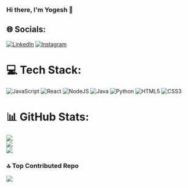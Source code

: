 ### Hi there, I'm Yogesh 👋

## 🌐 Socials:
 [![LinkedIn](https://img.shields.io/badge/LinkedIn-%230077B5.svg?logo=linkedin&logoColor=white)](https://linkedin.com/in/yogeshnavghane67) [![Instagram](https://img.shields.io/badge/Instagram-%23E4405F.svg?logo=Instagram&logoColor=white)](https://instagram.com/mr_yogiiii_67)

# 💻 Tech Stack:
![JavaScript](https://img.shields.io/badge/javascript-%23323330.svg?style=for-the-badge&logo=javascript&logoColor=%23F7DF1E) ![React](https://img.shields.io/badge/react-%2320232a.svg?style=for-the-badge&logo=react&logoColor=%2361DAFB) ![NodeJS](https://img.shields.io/badge/node.js-6DA55F?style=for-the-badge&logo=node.js&logoColor=white) ![Java](https://img.shields.io/badge/java-%23ED8B00.svg?style=for-the-badge&logo=java&logoColor=white) ![Python](https://img.shields.io/badge/python-3670A0?style=for-the-badge&logo=python&logoColor=ffdd54) ![HTML5](https://img.shields.io/badge/html5-%23E34F26.svg?style=for-the-badge&logo=html5&logoColor=white) ![CSS3](https://img.shields.io/badge/css3-%231572B6.svg?style=for-the-badge&logo=css3&logoColor=white)
# 📊 GitHub Stats:
![](https://github-readme-stats.vercel.app/api?username=yogeshNavghane67&theme=city_light&hide_border=false&include_all_commits=true&count_private=true)<br/>
![](https://github-readme-streak-stats.herokuapp.com/?user=yogeshNavghane67&theme=city_light&hide_border=false)<br/>
![](https://github-readme-stats.vercel.app/api/top-langs/?username=yogeshNavghane67&theme=city_light&hide_border=false&include_all_commits=true&count_private=true&layout=compact)

### 🔝 Top Contributed Repo
![](https://github-contributor-stats.vercel.app/api?username=yogeshNavghane67&limit=5&theme=buddhism&combine_all_yearly_contributions=true)

<!-- Proudly created with GPRM ( https://gprm.itsvg.in ) -->
